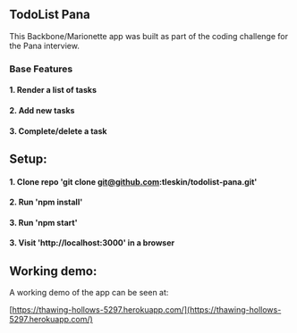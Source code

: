 ## TodoList Pana

This Backbone/Marionette app was built as part of the coding challenge
for the Pana interview.

### Base Features

#### 1. Render a list of tasks
#### 2. Add new tasks
#### 3. Complete/delete a task

## Setup:

#### 1. Clone repo 'git clone git@github.com:tleskin/todolist-pana.git'
#### 2. Run 'npm install'
#### 3. Run 'npm start'
#### 3. Visit 'http://localhost:3000' in a browser

## Working demo:

A working demo of the app can be seen at:

[https://thawing-hollows-5297.herokuapp.com/](https://thawing-hollows-5297.herokuapp.com/)
